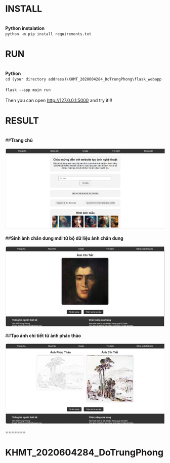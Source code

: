 # INSTALL
<br>**Python instalation**
<br>`python -m pip install requirements.txt`</br>
# RUN
<br>**Python**
<br> `cd (your directory address)\KHMT_2020604284_DoTrungPhong\flask_webapp`</br>
<br> `flask --app main run`</br>
<br>Then you can open http://127.0.0.1:5000 and try it!!!</br>
# RESULT
<br>##**Trang chủ**</br>
<br>![GUI](ImagesGUI/index_page.png)</br>
<br>##**Sinh ảnh chân dung mới từ bộ dữ liệu ảnh chân dung**</br>
<br>![GUI2](ImagesGUI/image_page.png)</br>
<br>##**Tạo ảnh chi tiết từ ảnh phác thảo**</br>
<br>![result](ImagesGUI/sketch_to_image_page.png)</br>

=======
# KHMT_2020604284_DoTrungPhong
